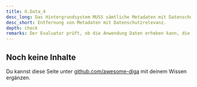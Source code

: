 ```yaml
---
title: O.Data_4
desc_long: Das Hintergrundsystem MUSS sämtliche Metadaten mit Datenschutz-Relevanz, wie etwa Rückschlüsse auf den GPS-Koordinaten des Aufnahmeorts, eingesetzte Hardware etc., entfernen, wenn diese Daten nicht für den rechtmäßigen Zweck der Anwendung benötigt werden.
desc_short: Entfernung von Metadaten mit Datenschutzrelevanz.
depth: check
remarks: Der Evaluator prüft, ob die Anwendung Daten erheben kann, die Metadaten enthalten. In diesem Fall prüft der Evaluator, ob Metadaten mit Datenschutzrelevanz vor der weiteren Verarbeitung, wie beispielsweise dem Transfer an das Hintergrundsystem, entfernt werden. Idealerweise sollte die Entfernung schon innerhalb der Anwendung geschehen.
---
```


## Noch keine Inhalte

Du kannst diese Seite unter [github.com/awesome-diga](https://github.com/awesome-diga/tr-faq) mit deinem Wissen ergänzen.
